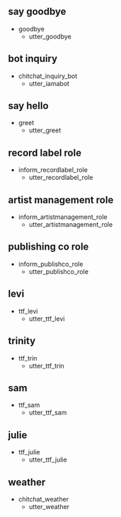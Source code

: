 ## say goodbye
* goodbye
  - utter_goodbye

## bot inquiry
* chitchat_inquiry_bot
  - utter_iamabot

## say hello

* greet
    - utter_greet

## record label role

* inform_recordlabel_role
    - utter_recordlabel_role

## artist management role

* inform_artistmanagement_role
    - utter_artistmanagement_role

## publishing co role

* inform_publishco_role
    - utter_publishco_role

## levi

* ttf_levi
    - utter_ttf_levi

## trinity

* ttf_trin
    - utter_ttf_trin

## sam

* ttf_sam
    - utter_ttf_sam

## julie

* ttf_julie
    - utter_ttf_julie

## weather

* chitchat_weather
    - utter_weather
